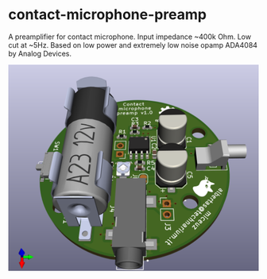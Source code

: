 # contact-microphone-preamp
A preamplifier for contact microphone. Input impedance ~400k Ohm. Low cut at ~5Hz. Based on low power and extremely low noise opamp 
ADA4084 by Analog Devices.

![](contact-mic.png)
